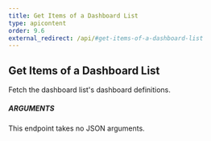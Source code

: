 ```yaml
---
title: Get Items of a Dashboard List
type: apicontent
order: 9.6
external_redirect: /api/#get-items-of-a-dashboard-list
---
```


## Get Items of a Dashboard List

Fetch the dashboard list's dashboard definitions.

##### ARGUMENTS

This endpoint takes no JSON arguments.
